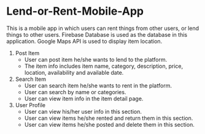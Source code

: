 # Lend-or-Rent-Mobile-App

This is a mobile app in which users can rent things from other users, or lend things to other users.
Firebase Database is used as the database in this application.
Google Maps API is used to display item location.

1. Post Item
   - User can post item he/she wants to lend to the platform.
   - The item info includes item name, category, description, price, location, availability and available date.
2. Search Item
   - User can search item he/she wants to rent in the platform.
   - User can search by name or categories.
   - User can view item info in the item detail page.
3. User Profile
   - User can view his/her user info in this section.
   - User can view items he/she rented and return them in this section.
   - User can view items he/she posted and delete them in this section.
 
